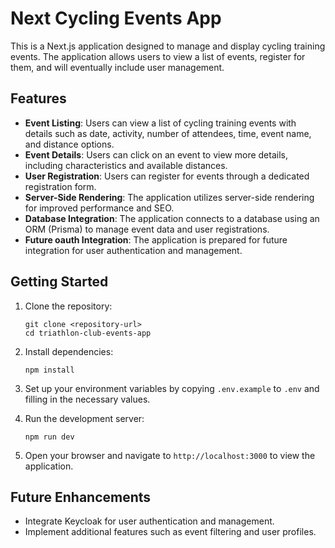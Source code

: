 # Next Cycling Events App

This is a Next.js application designed to manage and display cycling training events. The application allows users to view a list of events, register for them, and will eventually include user management.

## Features

- **Event Listing**: Users can view a list of cycling training events with details such as date, activity, number of attendees, time, event name, and distance options.
- **Event Details**: Users can click on an event to view more details, including characteristics and available distances.
- **User Registration**: Users can register for events through a dedicated registration form.
- **Server-Side Rendering**: The application utilizes server-side rendering for improved performance and SEO.
- **Database Integration**: The application connects to a database using an ORM (Prisma) to manage event data and user registrations.
- **Future oauth Integration**: The application is prepared for future integration for user authentication and management.

## Getting Started

1. Clone the repository:
   ```
   git clone <repository-url>
   cd triathlon-club-events-app
   ```

2. Install dependencies:
   ```
   npm install
   ```

3. Set up your environment variables by copying `.env.example` to `.env` and filling in the necessary values.

4. Run the development server:
   ```
   npm run dev
   ```

5. Open your browser and navigate to `http://localhost:3000` to view the application.

## Future Enhancements

- Integrate Keycloak for user authentication and management.
- Implement additional features such as event filtering and user profiles.